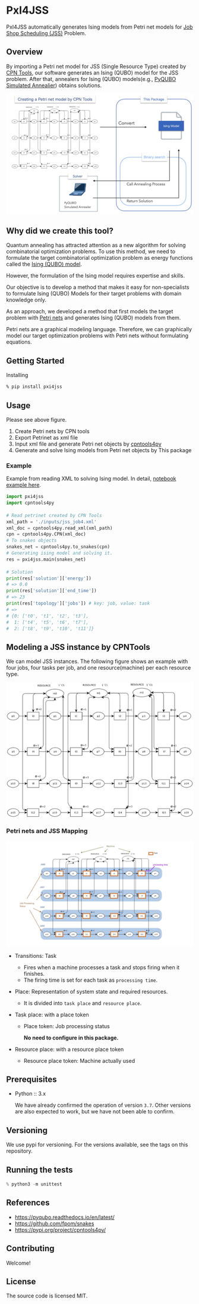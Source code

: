 # PxI4JSS

PxI4JSS automatically generates Ising models from Petri net models for [Job Shop Scheduling (JSS)](https://en.wikipedia.org/wiki/Job-shop_scheduling) Problem.

## Overview

By importing a Petri net model for JSS (Single Resource Type) created by [CPN Tools](https://cpntools.org/), our software generates an Ising (QUBO) model for the JSS problem.
After that, annealers for Ising (QUBO) models(e.g., [PyQUBO Simulated Annealier](https://pyqubo.readthedocs.io/en/latest/)) obtains solutions.

![job4_exp](/images/job4_exp.jpg)

## Why did we create this tool?

Quantum annealing has attracted attention as a new algorithm for solving combinatorial optimization problems. To use this method, we need to formulate the target combinatorial optimization problem as energy functions called the [Ising (QUBO) model](https://en.wikipedia.org/wiki/Ising_model).

However, the formulation of the Ising model requires expertise and skills.

Our objective is to develop a method that makes it easy for non-specialists to formulate Ising (QUBO) Models for their target problems with domain knowledge only.

As an approach, we developed a method that first models the target problem with [Petri nets](https://en.wikipedia.org/wiki/Petri_net) and generates Ising (QUBO) models from them.

Petri nets are a graphical modeling language. Therefore, we can graphically model our target optimization problems with Petri nets without formulating equations.

## Getting Started

Installing

```zsh
% pip install pxi4jss
```

## Usage

Please see above figure.

1. Create Petri nets by CPN tools
2. Export Petrinet as xml file
3. Input xml file and generate Petri net objects by [cpntools4py](https://pypi.org/project/cpntools4py/)
4. Generate and solve Ising models from Petri net objects by This package

### Example

Example from reading XML to solving Ising model. In detail, [notebook example here](https://github.com/kanekou/PxI4JSS/blob/main/example/example.ipynb).

```python
import pxi4jss
import cpntools4py

# Read petrinet created by CPN Tools
xml_path = './inputs/jss_job4.xml'
xml_doc = cpntools4py.read_xml(xml_path)
cpn = cpntools4py.CPN(xml_doc)
# To snakes objects
snakes_net = cpntools4py.to_snakes(cpn)
# Generating ising model and solving it.
res = pxi4jss.main(snakes_net)

# Solution
print(res['solution']['energy'])
# => 0.0
print(res['solution']['end_time'])
# => 23
print(res['topology']['jobs']) # key: job, value: task
# =>
# {0: ['t0', 't1', 't2', 't3'],
#  1: ['t4', 't5', 't6', 't7'],
#  2: ['t8', 't9', 't10', 't11']}
```

## Modeling a JSS instance by CPNTools

We can model JSS instances.
The following figure shows an example with four jobs, four tasks per job, and one resource(machine) per each resource type.

![jss_job4](/images/jss_job4.jpg)

### Petri nets and JSS Mapping

![jss_job4_colored](/images/jss_job4_colored.jpg)

- Transitions: Task

  - Fires when a machine processes a task and stops firing when it finishes.
  - The firing time is set for each task as `processing time`.

- Place: Representation of system state and required resources.

  - It is divided into `task place` and `resource place`.

- Task place: with a place token

  - Place token: Job processing status

    **No need to configure in this package.**

- Resource place: with a resource place token

  - Resource place token: Machine actually used

## Prerequisites

- Python :: 3.x

  We have already confirmed the operation of version `3.7`.
  Other versions are also expected to work, but we have not been able to confirm.

## Versioning

We use pypi for versioning. For the versions available, see the tags on this repository.

## Running the tests

```python
% python3 -m unittest
```

## References

- https://pyqubo.readthedocs.io/en/latest/
- https://github.com/fpom/snakes
- https://pypi.org/project/cpntools4py/

## Contributing

Welcome!

## License

The source code is licensed MIT.
